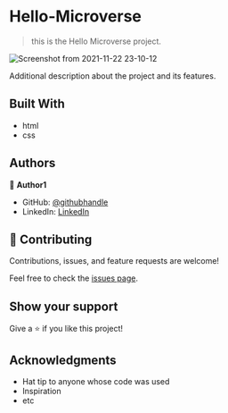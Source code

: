 
# Hello-Microverse

> this is the Hello Microverse project.

![Screenshot from 2021-11-22 23-10-12](https://user-images.githubusercontent.com/77843050/142935943-8fa24fad-b7ac-4112-8ba9-82f075e6fd7a.png)

Additional description about the project and its features.

## Built With

- html
- css


## Authors

👤 **Author1**

- GitHub: [@githubhandle](https://github.com/joskalenda)
- LinkedIn: [LinkedIn](https://www.linkedin.com/in/jos-kalenda-908069205/)


## 🤝 Contributing

Contributions, issues, and feature requests are welcome!

Feel free to check the [issues page](https://github.com/joskalenda/Hello-Microverse/issues../../issues/).

## Show your support

Give a ⭐️ if you like this project!

## Acknowledgments

- Hat tip to anyone whose code was used
- Inspiration
- etc
